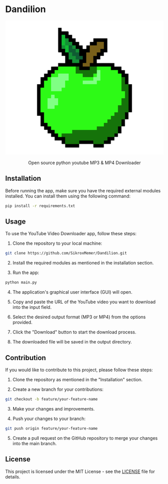 # Dandilion

![Drag Racing](assets\Apple.png)

<p style="text-align: center;">Open source python youtube MP3 & MP4 Downloader
</p>

## Installation

Before running the app, make sure you have the required external modules installed. You can install them using the following command:

```bash
pip install -r requirements.txt
```

## Usage

To use the YouTube Video Downloader app, follow these steps:

1. Clone the repository to your local machine:

```bash
git clone https://github.com/SikroxMemer/Dandilion.git
```

2. Install the required modules as mentioned in the installation section.

3. Run the app:

```bash
python main.py
```

4. The application's graphical user interface (GUI) will open.

5. Copy and paste the URL of the YouTube video you want to download into the input field.

6. Select the desired output format (MP3 or MP4) from the options provided.

7. Click the "Download" button to start the download process.

8. The downloaded file will be saved in the output directory.

## Contribution

If you would like to contribute to this project, please follow these steps:

1. Clone the repository as mentioned in the "Installation" section.

2. Create a new branch for your contributions:

```bash
git checkout -b feature/your-feature-name
```

3. Make your changes and improvements.

4. Push your changes to your branch:

```bash
git push origin feature/your-feature-name
```

5. Create a pull request on the GitHub repository to merge your changes into the main branch.

## License

This project is licensed under the MIT License - see the [LICENSE](LICENSE) file for details.